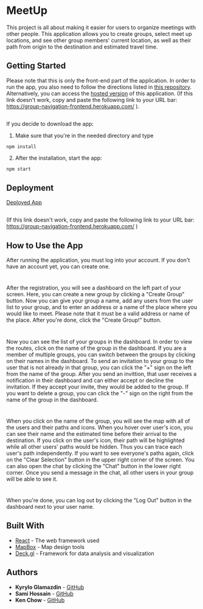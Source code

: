 # MeetUp

This project is all about making it easier for users to organize meetings with other people. This application allows you to create groups, select meet up locations, and see other group members' current location, as well as their path from origin to the destination and estimated travel time.

## Getting Started

Please note that this is only the front-end part of the application. In order to run the app, you also need to follow the directions listed in [this repository](https://github.com/Kyrylo-Glamazdin/Group_Navigation_Capstone_Backend).
Alternatively, you can access the [hosted version](https://group-navigation-frontend.herokuapp.com/) of this application. (If this link doesn't work, copy and paste the following link to your URL bar: https://group-navigation-frontend.herokuapp.com/ ).

##

If you decide to download the app:
1. Make sure that you're in the needed directory and type
```
npm install
```
2. After the installation, start the app:
```
npm start
```
## Deployment

[Deployed App](https://group-navigation-frontend.herokuapp.com/)

##

(If this link doesn't work, copy and paste the following link to your URL bar: https://group-navigation-frontend.herokuapp.com/ )

## How to Use the App

After running the application, you must log into your account. If you don't have an account yet, you can create one.

#

After the registration, you will see a dashboard on the left part of your screen. Here, you can create a new group by clicking a "Create Group" button. Now you can give your group a name, add any users from the user list to your group, and to enter an address or a name of the place where you would like to meet. Please note that it must be a valid address or name of the place. After you're done, click the "Create Group!" button. 

#

Now you can see the list of your groups in the dashboard. In order to view the routes, click on the name of the group in the dashboard. If you are a member of multiple groups, you can switch between the groups by clicking on their names in the dashboard. To send an invitation to your group to the user that is not already in that group, you can click the "+" sign on the left from the name of the group. After you send an invittion, that user receives a notification in their dashboard and can either accept or decline the invitation. If they accept your invite, they would be added to the group. If you want to delete a group, you can click the "-" sign on the right from the name of the group in the dashboard.

#

When you click on the name of the group, you will see the map with all of the users and their paths and icons. When you hover over user's icon, you can see their name and the estimated time before their arrival to the destination. If you click on the user's icon, their path will be highlighted while all other users' paths would be hidden. Thus you can trace each user's path independently. If you want to see everyone's paths again, click on the "Clear Selection" button in the upper right corner of the screen. You can also open the chat by clicking the "Chat" button in the lower right corner. Once you send a message in the chat, all other users in your group will be able to see it.

#

When you're done, you can log out by clicking the "Log Out" button in the dashboard next to your user name.

## Built With

* [React](https://reactjs.org/) - The web framework used
* [MapBox](https://www.mapbox.com/) - Map design tools
* [Deck.gl](https://deck.gl/) - Framework for data analysis and visualization

## Authors

* **Kyrylo Glamazdin** - [GitHub](https://github.com/Kyrylo-Glamazdin)
* **Sami Hossain** - [GitHub](https://github.com/Arboghast)
* **Ken Chow** - [GitHub](https://github.com/zhouyanpu)

